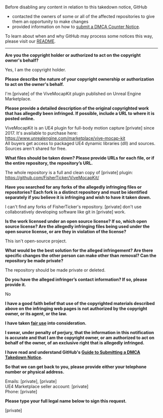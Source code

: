 Before disabling any content in relation to this takedown notice, GitHub
- contacted the owners of some or all of the affected repositories to give them an opportunity to make changes
- provided information on how to [submit a DMCA Counter Notice](https://docs.github.com/en/articles/guide-to-submitting-a-dmca-counter-notice).

To learn about when and why GitHub may process some notices this way, please visit our [README](https://github.com/github/dmca/blob/master/README.md).

---

**Are you the copyright holder or authorized to act on the copyright owner's behalf?**

Yes, I am the copyright holder.

**Please describe the nature of your copyright ownership or authorization to act on the owner's behalf.**

I'm [private] of the ViveMocapKit plugin published on Unreal Engine Marketplace.

**Please provide a detailed description of the original copyrighted work that has allegedly been infringed. If possible, include a URL to where it is posted online.**

ViveMocapKit is an UE4 plugin for full-body motion capture [private] since 2017. It's available to purchase here: https://www.unrealengine.com/marketplace/vive-mocap-kit  
All buyers get access to packaged UE4 dynamic libraries (dll) and sources. Sources aren't shared for free.

**What files should be taken down? Please provide URLs for each file, or if the entire repository, the repository’s URL.**

The whole repository is a full and clean copy of [private] plugin: https://github.com/FisherTicker/ViveMocapKit/

**Have you searched for any forks of the allegedly infringing files or repositories? Each fork is a distinct repository and must be identified separately if you believe it is infringing and wish to have it taken down.**

I can't find any forks of FisherTicker's repository. [private] don't use collaboratively developing software like git in [private] work.

**Is the work licensed under an open source license? If so, which open source license? Are the allegedly infringing files being used under the open source license, or are they in violation of the license?**

This isn't open-source project.

**What would be the best solution for the alleged infringement? Are there specific changes the other person can make other than removal? Can the repository be made private?**

The repository should be made private or deleted.

**Do you have the alleged infringer’s contact information? If so, please provide it.**

No

**I have a good faith belief that use of the copyrighted materials described above on the infringing web pages is not authorized by the copyright owner, or its agent, or the law.**

**I have taken <a href="https://www.lumendatabase.org/topics/22">fair use</a> into consideration.**

**I swear, under penalty of perjury, that the information in this notification is accurate and that I am the copyright owner, or am authorized to act on behalf of the owner, of an exclusive right that is allegedly infringed.**

**I have read and understand GitHub's <a href="https://docs.github.com/articles/guide-to-submitting-a-dmca-takedown-notice/">Guide to Submitting a DMCA Takedown Notice</a>.**

**So that we can get back to you, please provide either your telephone number or physical address.**

Emails: [private], [private]  
UE4 Marketplace seller account: [private]  
Phone: [private]

**Please type your full legal name below to sign this request.**

[private]
